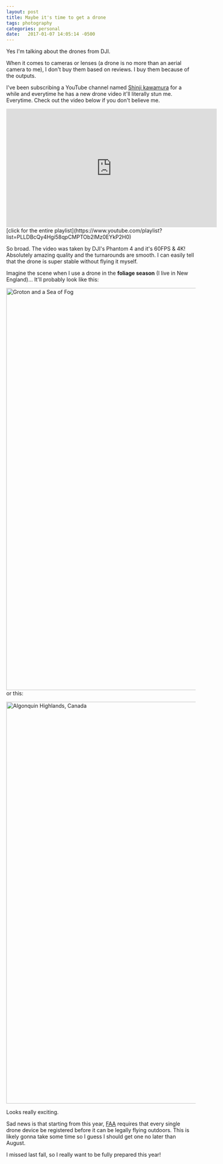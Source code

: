 ```yaml
---
layout: post
title: Maybe it's time to get a drone
tags: photography
categories: personal
date:   2017-01-07 14:05:14 -0500
---
```


Yes I'm talking about the drones from DJI.

When it comes to cameras or lenses (a drone is no more than an aerial camera to me), I don't buy them based on reviews.
I buy them because of the outputs. 

I've been subscribing a YouTube channel named [Shinji kawamura](https://www.youtube.com/channel/UClSREl_LUSDMrVlEhERqsNQ) 
for a while and everytime he has a new drone video it'll literally stun me. Everytime. Check out the video below if you don't believe me.

<iframe width="560" height="315" src="https://www.youtube.com/embed/ocp6qQdVucE?list=PLLDBcQy4Hgi58qpCMPTOb2lMz0EYkP2H0&amp;showinfo=0" frameborder="0" allowfullscreen></iframe>
[click for the entire playlist](https://www.youtube.com/playlist?list=PLLDBcQy4Hgi58qpCMPTOb2lMz0EYkP2H0)

So broad. The video was taken by DJI's Phantom 4 and it's 60FPS & 4K! Absolutely amazing quality and the turnarounds are smooth. I can 
easily tell that the drone is super stable without flying it myself.

Imagine the scene when I use a drone in the **foliage season** (I live in New England)...
It'll probably look like this:

<a data-flickr-embed="false"  href="https://www.flickr.com/photos/dinosaur802/31030754181/in/pool-vermonttourism/" title="Groton and a Sea of Fog"><img src="https://c6.staticflickr.com/6/5760/31030754181_2c911ad1e9_h.jpg" width="1600" height="1068" alt="Groton and a Sea of Fog"></a><script async src="//embedr.flickr.com/assets/client-code.js" charset="utf-8"></script>
or this:

<a data-flickr-embed="false"  href="https://www.flickr.com/photos/99374254@N03/29864866134/in/dateposted/" title="Algonquin Highlands, Canada"><img src="https://c7.staticflickr.com/6/5741/29864866134_7ff74fa59f_h.jpg" width="1600" height="1067" alt="Algonquin Highlands, Canada"></a><script async src="//embedr.flickr.com/assets/client-code.js" charset="utf-8"></script>

Looks really exciting. 

Sad news is that starting from this year, [FAA](https://registermyuas.faa.gov/) requires that every single drone device
be registered before it can be legally flying outdoors. This is likely gonna take some time so I guess I should get one no later than August.

I missed last fall, so I really want to be fully prepared this year!